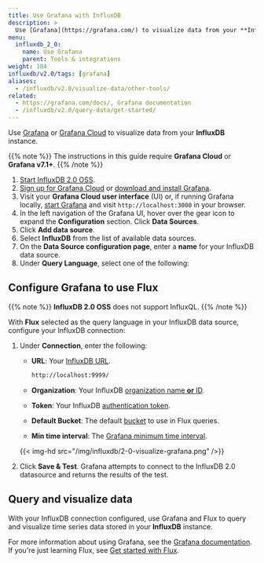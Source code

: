 ```yaml
---
title: Use Grafana with InfluxDB
description: >
  Use [Grafana](https://grafana.com/) to visualize data from your **InfluxDB** instance.
menu:
  influxdb_2_0:
    name: Use Grafana
    parent: Tools & integrations
weight: 104
influxdb/v2.0/tags: [grafana]
aliases:
  - /influxdb/v2.0/visualize-data/other-tools/
related:
  - https://grafana.com/docs/, Grafana documentation
  - /influxdb/v2.0/query-data/get-started/
---
```


Use [Grafana](https://grafana.com/) or [Grafana Cloud](https://grafana.com/products/cloud/)
to visualize data from your **InfluxDB** instance.

{{% note %}}
The instructions in this guide require **Grafana Cloud** or **Grafana v7.1+**.
{{% /note %}}

1. [Start InfluxDB 2.0 OSS](/influxdb/v2.0/get-started/#start-with-influxdb-oss).
2. [Sign up for Grafana Cloud](https://grafana.com/products/cloud/) or
   [download and install Grafana](https://grafana.com/grafana/download).
3. Visit your **Grafana Cloud user interface** (UI) or, if running Grafana locally,
   [start Grafana](https://grafana.com/docs/grafana/latest/installation/) and visit
   `http://localhost:3000` in your browser.
4. In the left navigation of the Grafana UI, hover over the gear
   icon to expand the **Configuration** section. Click **Data Sources**.
5. Click **Add data source**.
6. Select **InfluxDB** from the list of available data sources.
7. On the **Data Source configuration page**, enter a **name** for your InfluxDB data source.
8. Under **Query Language**, select one of the following:

## Configure Grafana to use Flux

{{% note %}}
**InfluxDB 2.0 OSS** does not support InfluxQL.
{{% /note %}}

With **Flux** selected as the query language in your InfluxDB data source,
configure your InfluxDB connection:

1. Under **Connection**, enter the following:

    - **URL**: Your [InfluxDB URL](/influxdb/v2.0/reference/urls/).

        ```sh
        http://localhost:9999/
        ```

    - **Organization**: Your InfluxDB [organization name **or** ID](/influxdb/v2.0/organizations/view-orgs/).
    - **Token**: Your InfluxDB [authentication token](/influxdb/v2.0/security/tokens/).
    - **Default Bucket**: The default [bucket](/influxdb/v2.0/organizations/buckets/) to use in Flux queries.
    - **Min time interval**: The [Grafana minimum time interval](https://grafana.com/docs/grafana/latest/features/datasources/influxdb/#min-time-interval).

    {{< img-hd src="/img/influxdb/2-0-visualize-grafana.png" />}}

2. Click **Save & Test**. Grafana attempts to connect to the InfluxDB 2.0 datasource
   and returns the results of the test.

## Query and visualize data

With your InfluxDB connection configured, use Grafana and Flux to query and
visualize time series data stored in your **InfluxDB** instance.

For more information about using Grafana, see the [Grafana documentation](https://grafana.com/docs/).
If you're just learning Flux, see [Get started with Flux](/influxdb/v2.0/query-data/get-started/).
